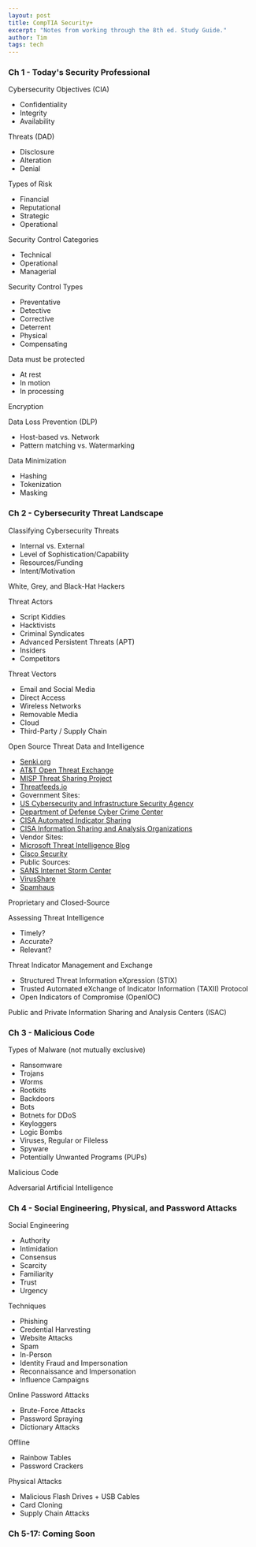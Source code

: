 ```yaml
---
layout: post
title: CompTIA Security+
excerpt: "Notes from working through the 8th ed. Study Guide."
author: Tim
tags: tech
---
```


### Ch 1 - Today's Security Professional
Cybersecurity Objectives (CIA)
* Confidentiality 
* Integrity
* Availability

Threats (DAD)
* Disclosure
* Alteration
* Denial

Types of Risk
* Financial 
* Reputational 
* Strategic 
* Operational

Security Control Categories
* Technical
* Operational
* Managerial 

Security Control Types
* Preventative
* Detective
* Corrective
* Deterrent
* Physical
* Compensating

Data must be protected
* At rest 
* In motion 
* In processing

Encryption

Data Loss Prevention (DLP)
* Host-based vs. Network
* Pattern matching vs. Watermarking

Data Minimization
* Hashing
* Tokenization
* Masking

### Ch 2 - Cybersecurity Threat Landscape
Classifying Cybersecurity Threats
* Internal vs. External
* Level of Sophistication/Capability
* Resources/Funding
* Intent/Motivation

White, Grey, and Black-Hat Hackers

Threat Actors
* Script Kiddies
* Hacktivists
* Criminal Syndicates
* Advanced Persistent Threats (APT)
* Insiders
* Competitors

Threat Vectors
* Email and Social Media
* Direct Access
* Wireless Networks
* Removable Media
* Cloud
* Third-Party / Supply Chain 

Open Source Threat Data and Intelligence
* [Senki.org](https://www.senki.org/operators-security-toolkit/open-source-threat-intelligence-feeds/)
* [AT&T Open Threat Exchange](https://cybersecurity.att.com/open-threat-exchange)
* [MISP Threat Sharing Project](https://www.misp-project.org/feeds/)
* [Threatfeeds.io](https://threatfeeds.io/)
* Government Sites:
* [US Cybersecurity and Infrastructure Security Agency](https://www.cisa.gov/)
* [Department of Defense Cyber Crime Center](https://www.dc3.mil/)
* [CISA Automated Indicator Sharing](https://www.cisa.gov/topics/cyber-threats-and-advisories/information-sharing/automated-indicator-sharing-ais)
* [CISA Information Sharing and Analysis Organizations](https://www.cisa.gov/information-sharing-and-analysis-organizations-isaos)
* Vendor Sites:
* [Microsoft Threat Intelligence Blog](https://www.microsoft.com/en-us/security/blog/topic/threat-intelligence/)
* [Cisco Security](https://sec.cloudapps.cisco.com/security/center/home.x)
* Public Sources:
* [SANS Internet Storm Center](https://isc.sans.org)
* [VirusShare](https://virusshare.com/about)
* [Spamhaus](https://www.spamhaus.org/)

Proprietary and Closed-Source

Assessing Threat Intelligence
* Timely?
* Accurate?
* Relevant?

Threat Indicator Management and Exchange
* Structured Threat Information eXpression (STIX)
* Trusted Automated eXchange of Indicator Information (TAXII) Protocol
* Open Indicators of Compromise (OpenIOC)

Public and Private Information Sharing and Analysis Centers (ISAC)

### Ch 3 - Malicious Code
Types of Malware (not mutually exclusive)
* Ransomware
* Trojans
* Worms
* Rootkits
* Backdoors
* Bots
* Botnets for DDoS
* Keyloggers
* Logic Bombs
* Viruses, Regular or Fileless
* Spyware
* Potentially Unwanted Programs (PUPs)

Malicious Code

Adversarial Artificial Intelligence

### Ch 4 - Social Engineering, Physical, and Password Attacks
Social Engineering
* Authority
* Intimidation
* Consensus
* Scarcity
* Familiarity
* Trust
* Urgency

Techniques
* Phishing
* Credential Harvesting
* Website Attacks
* Spam
* In-Person
* Identity Fraud and Impersonation
* Reconnaissance and Impersonation
* Influence Campaigns

Online Password Attacks
* Brute-Force Attacks
* Password Spraying
* Dictionary Attacks

Offline
* Rainbow Tables
* Password Crackers

Physical Attacks
* Malicious Flash Drives + USB Cables
* Card Cloning
* Supply Chain Attacks

### Ch 5-17: Coming Soon